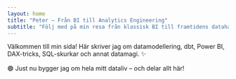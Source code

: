 ```yaml
---
layout: home
title: "Peter – Från BI till Analytics Engineering"
subtitle: "Följ med på min resa från klassisk BI till framtidens datahantering"
---
```


Välkommen till min sida! Här skriver jag om datamodellering, dbt, Power BI, DAX-tricks, SQL-skurkar och annat datamagi. ✨

🟢 Just nu bygger jag om hela mitt dataliv – och delar allt här!
